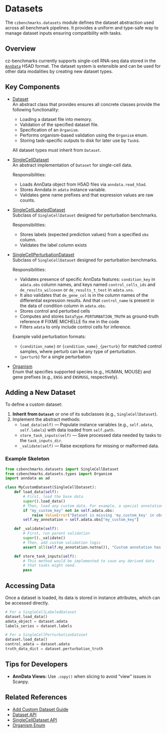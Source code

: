 # Datasets

The `czbenchmarks.datasets` module defines the dataset abstraction used across all benchmark pipelines. It provides a uniform and type-safe way to manage dataset inputs ensuring compatibility with tasks.

## Overview

cz-benchmarks currently supports single-cell RNA-seq data stored in the [`AnnData`](https://anndata.readthedocs.io/en/stable/) H5AD format. The dataset system is extensible and can be used for other data modalities by creating new dataset types.

## Key Components

- [Dataset](../autoapi/czbenchmarks/datasets/dataset/index)  
   An abstract class that provides ensures all concrete classes provide the following functionality:

   - Loading a dataset file into memory.
   - Validation of the specified dataset file.
   - Specification of an `Organism`.
   - Performs organism-based validation using the `Organism` enum.
   - Storing task-specific outputs to disk for later use by `Task`s.

   All dataset types must inherit from `Dataset`.

- [SingleCellDataset](../autoapi/czbenchmarks/datasets/single_cell/index)  
   An abstract implementation of `Dataset` for single-cell data.

   Responsibilities:

   - Loads AnnData object from H5AD files via `anndata.read_h5ad`.
   - Stores Anndata in `adata` instance variable.
   - Validates gene name prefixes and that expression values are raw counts.

- [SingleCellLabeledDataset](../autoapi/czbenchmarks/datasets/single_cell_labeled/index)  
   Subclass of `SingleCellDataset` designed for perturbation benchmarks.

   Responsibilities:

   - Stores labels (expected prediction values) from a specified `obs` column.
   - Validates the label column exists


- [SingleCellPerturbationDataset](../autoapi/czbenchmarks/datasets/single_cell_perturbation/index)  
   Subclass of `SingleCellDataset` designed for perturbation benchmarks.

   Responsibilities:

   - Validates presence of specific AnnData features: `condition_key` in `adata.obs` column names, and keys named `control_cells_ids` and `de_results_wilcoxon` or `de_results_t_test` in `adata.uns`.
   - It also validates that `de_gene_col` is in the column names of the differential expression results. And that `control_name` is present in the data of condition column in `adata.obs`.
   - Stores control and perturbed cells
   - Computes and stores `DataType.PERTURBATION_TRUTH` as ground-truth reference # FIXME MICHELLE fix me in the code
   - Filters `adata` to only include control cells for inference.

   Example valid perturbation formats:

   - ``{condition_name}`` or ``{condition_name}_{perturb}`` for matched control samples, where perturb can be any type of perturbation.
   - ``{perturb}`` for a single perturbation

- [Organism](../autoapi/czbenchmarks/datasets/types/index)  
   Enum that specifies supported species (e.g., HUMAN, MOUSE) and gene prefixes (e.g., `ENSG` and `ENSMUSG`, respectively).

## Adding a New Dataset

To define a custom dataset:

1. **Inherit from `Dataset`** or one of its subclasses (e.g., `SingleCellDataset`).
2. Implement the abstract methods:
    - `load_data(self)` — Populate instance variables (e.g., `self.adata`, `self.labels`) with data loaded from `self.path`.
    - `store_task_inputs(self)` — Save processed data needed by tasks to the `task_inputs_dir`.
    - `_validate(self)` — Raise exceptions for missing or malformed data.


### Example Skeleton

```python
from czbenchmarks.datasets import SingleCellDataset
from czbenchmarks.datasets.types import Organism
import anndata as ad

class MyCustomDataset(SingleCellDataset):
    def load_data(self):
        # First, load the base data
        super().load_data()
        # Then, load any custom data. For example, a special annotation.
        if "my_custom_key" not in self.adata.obs:
            raise ValueError("Dataset is missing 'my_custom_key' in obs.")
        self.my_annotation = self.adata.obs["my_custom_key"]

    def _validate(self):
        # First, run parent validation
        super()._validate()
        # Then, add custom validation logic
        assert all(self.my_annotation.notna()), "Custom annotation has missing values!"

    def store_task_inputs(self):
        # This method would be implemented to save any derived data
        # that tasks might need.
        pass
```

## Accessing Data

Once a dataset is loaded, its data is stored in instance attributes, which can be accessed directly.

```python
# For a SingleCellLabeledDataset
dataset.load_data()
adata_object = dataset.adata
labels_series = dataset.labels

# For a SingleCellPerturbationDataset
dataset.load_data()
control_adata = dataset.adata
truth_data_dict = dataset.perturbation_truth
```

## Tips for Developers

- **AnnData Views:** Use `.copy()` when slicing to avoid "view" issues in Scanpy.

## Related References

- [Add Custom Dataset Guide](../how_to_guides/add_custom_dataset)
- [Dataset API](../autoapi/czbenchmarks/datasets/dataset/index)
- [SingleCellDataset API](../autoapi/czbenchmarks/datasets/single_cell/index)
- [Organism Enum](../autoapi/czbenchmarks/datasets/types/index)


